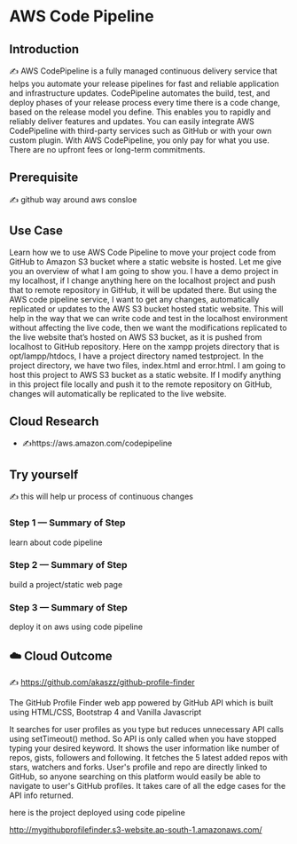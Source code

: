 

# AWS Code Pipeline 

## Introduction

✍️ AWS CodePipeline is a fully managed continuous delivery service that helps you automate your release pipelines for fast and reliable application and infrastructure updates. CodePipeline automates the build, test, and deploy phases of your release process every time there is a code change, based on the release model you define. This enables you to rapidly and reliably deliver features and updates. You can easily integrate AWS CodePipeline with third-party services such as GitHub or with your own custom plugin. With AWS CodePipeline, you only pay for what you use. There are no upfront fees or long-term commitments.

## Prerequisite

✍️ 
github 
way around aws consloe

## Use Case

Learn how we to use AWS Code Pipeline to move your project code from GitHub to Amazon S3 bucket where a static website is hosted. 
Let me give you an overview of what I am going to show you. I have a demo project in my localhost, if I change anything here on the localhost project and push that to remote repository in GitHub, it will be updated there. 
But using the AWS code pipeline service, I want to get any changes, automatically replicated or updates to the AWS S3 bucket hosted static website. This will help in the way that we can write code and test in the localhost environment without affecting the live code, then we want the modifications replicated to the live website that’s hosted on AWS S3 bucket, as it is pushed from localhost to GitHub repository.
Here on the xampp projets directory that is opt/lampp/htdocs, I have a project directory named testproject. In the project directory, we have two files, index.html and error.html. I am going to host this project to AWS S3 bucket as a static website. If I modify anything in this project file locally and push it to the remote repository on GitHub, changes will automatically be replicated to the live website. 

## Cloud Research

- ✍️https://aws.amazon.com/codepipeline

## Try yourself

✍️ this will help ur process of continuous changes 

### Step 1 — Summary of Step

learn about code pipeline

### Step 2 — Summary of Step

build a project/static web page

### Step 3 — Summary of Step

deploy it on aws using code pipeline

## ☁️ Cloud Outcome

✍️ https://github.com/akaszz/github-profile-finder

The GitHub Profile Finder web app powered by GitHub API which is built using HTML/CSS, Bootstrap 4 and Vanilla Javascript

It searches for user profiles as you type but reduces unnecessary API calls using setTimeout() method. So API is only called when you have stopped typing your desired keyword.
It shows the user information like number of repos, gists, followers and following.
It fetches the 5 latest added repos with stars, watchers and forks.
User's profile and repo are directly linked to GitHub, so anyone searching on this platform would easily be able to navigate to user's GitHub profiles.
It takes care of all the edge cases for the API info returned.

here is the project deployed using code pipeline

http://mygithubprofilefinder.s3-website.ap-south-1.amazonaws.com/




